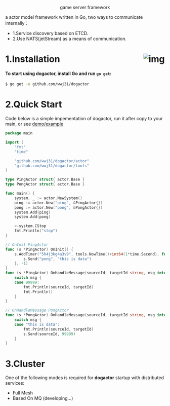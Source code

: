 <p align="center">game server framework</a></p>

a actor model framework written in Go, two ways to communicate internally：
* 1.Service discovery based on ETCD.
* 2.Use NATS(jetStream) as a means of communication.
# <img align="right" src="raw.githubusercontent.com/wwj31/dogactor/master/.github/images/image.jpg" alt="img" title="img" />

# 1.Installation
#### To start using dogactor, install Go and run `go get`:
```sh
$ go get -u github.com/wwj31/dogactor
```

# 2.Quick Start
Code below is a simple impementation of dogactor,
run it after copy to your main, or see [demo/example](demo/example)
```go
package main

import (
	"fmt"
	"time"

	"github.com/wwj31/dogactor/actor"
	"github.com/wwj31/dogactor/tools"
)

type PingActor struct{ actor.Base }
type PongActor struct{ actor.Base }

func main() {
	system, _ := actor.NewSystem()
	ping := actor.New("ping", &PingActor{})
	pong := actor.New("pong", &PongActor{})
	system.Add(ping)
	system.Add(pong)

	<-system.CStop
	fmt.Println("stop")
}

// OnInit PingActor
func (s *PingActor) OnInit() {
	s.AddTimer("5h4j3kg4a3v9", tools.NowTime()+int64(1*time.Second), func(dt int64) {
		s.Send("pong", "this is data")
	}, -1)
}
func (s *PingActor) OnHandleMessage(sourceId, targetId string, msg interface{}) {
	switch msg {
	case 99999:
		fmt.Println(sourceId, targetId)
		fmt.Println()
	}
}

// OnHandleMessage PongActor
func (s *PongActor) OnHandleMessage(sourceId, targetId string, msg interface{}) {
	switch msg {
	case "this is data":
		fmt.Println(sourceId, targetId)
		s.Send(sourceId, 99999)
	}
}
```

# 3.Cluster
One of the following modes is required for **dogactor** startup with distributed services:
* Full Mesh 
* Based On MQ (developing...)
